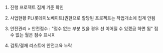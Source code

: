
1. 진행 프로젝트 집계 기준 확인
2. 사업현황 PL(롯데이노베이트)권한으로 할당된 프로젝트는 작업개소에 집계 안됨 
 
3. 안전관리 > 안전점수 : "점수 없는 부분 있을 경우 선 이어질 수 있겠금 하면 됨" 점수 없는 월은 점수 표시X

4. 검토/결재 리스트에 안전교육 누락

